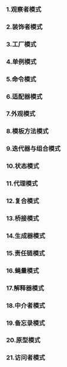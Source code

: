 ### 1.观察者模式

### 2.装饰者模式

### 3.工厂模式

### 4.单例模式

### 5.命令模式

### 6.适配器模式

### 7.外观模式

### 8.模板方法模式

### 9.迭代器与组合模式

### 10.状态模式

### 11.代理模式

### 12.复合模式

### 13.桥接模式

### 14.生成器模式

### 15.责任链模式

### 16.蝇量模式

### 17.解释器模式

### 18.中介者模式

### 19.备忘录模式

### 20.原型模式

### 21.访问者模式


